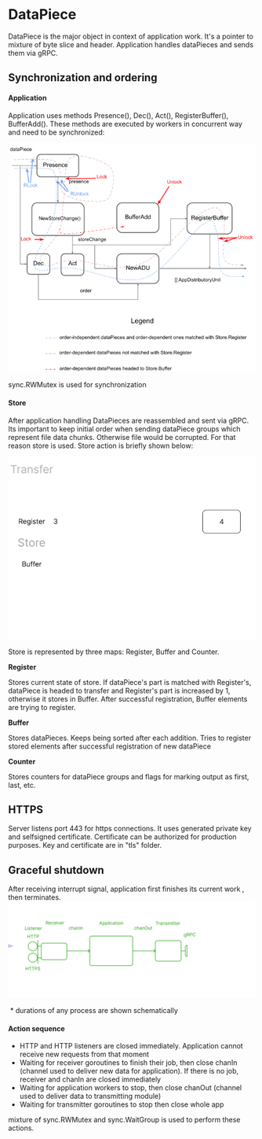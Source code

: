 # DataPiece

DataPiece is the major object in context of application work. It's a pointer to mixture of byte slice and header. Application handles dataPieces and sends them via gRPC.

## Synchronization and ordering

#### Application

Application uses methods Presence(), Dec(), Act(), RegisterBuffer(), BufferAdd(). These methods are executed by workers in concurrent way and need to be synchronized:



![](forManual/2.png)

sync.RWMutex is used for synchronization

#### Store

After application handling DataPieces are reassembled and sent via gRPC. Its important to keep initial order when sending dataPiece groups which represent file data chunks. Otherwise file would be corrupted. For that reason store is used. Store action is briefly shown below:

![](forManual/1.gif)

Store is represented by three maps: Register, Buffer and Counter. 

**Register**

Stores current state of store. If dataPiece's part is matched with Register's, dataPiece is headed to transfer and Register's part is increased by 1, otherwise it stores in Buffer. After successful registration, Buffer elements are trying to register.

**Buffer**

Stores dataPieces. Keeps  being sorted after each addition. Tries to register stored elements after successful registration of new dataPiece

**Counter**

Stores counters for dataPiece groups and flags for marking output as first, last, etc.





## HTTPS
Server listens port 443 for https connections. It uses generated private key and selfsigned certificate. Certificate can be authorized for production purposes.
Key and certificate are in "tls" folder.



## Graceful shutdown

After receiving interrupt signal, application first finishes its current work , then terminates.
![](forManual/3.gif)

​																													\* durations of any process are shown schematically

#### Action sequence

* HTTP and HTTP listeners are closed immediately.  Application cannot receive new requests from that moment
* Waiting for receiver goroutines to finish their job, then close chanIn (channel used to deliver new data for application). If there is no job, receiver and chanIn are closed immediately
* Waiting for application workers to stop, then close chanOut (channel used to deliver data to transmitting module)
* Waiting for transmitter goroutines to stop then close whole app

mixture of sync.RWMutex and sync.WaitGroup is used to perform these actions.